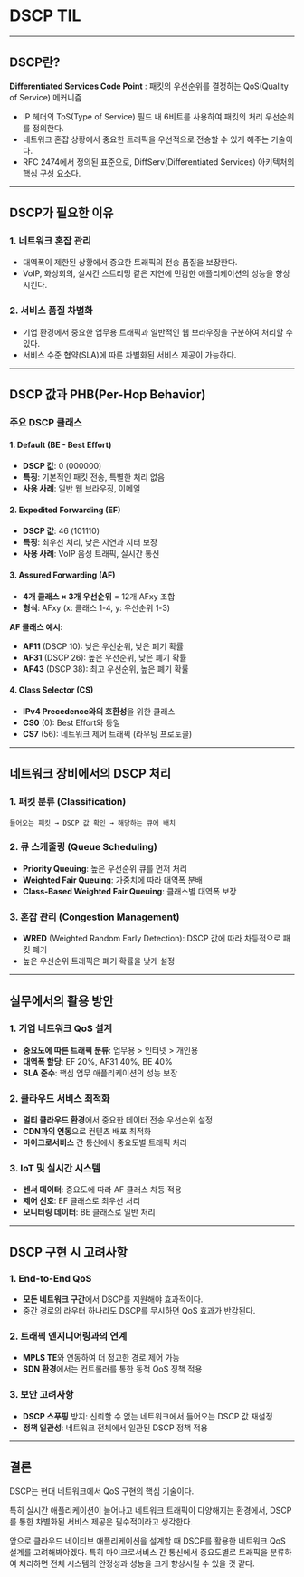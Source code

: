 # DSCP TIL

<hr>

## DSCP란?

**Differentiated Services Code Point** : 패킷의 우선순위를 결정하는 QoS(Quality of Service) 메커니즘

* IP 헤더의 ToS(Type of Service) 필드 내 6비트를 사용하여 패킷의 처리 우선순위를 정의한다.
* 네트워크 혼잡 상황에서 중요한 트래픽을 우선적으로 전송할 수 있게 해주는 기술이다.
* RFC 2474에서 정의된 표준으로, DiffServ(Differentiated Services) 아키텍처의 핵심 구성 요소다.

<hr>

## DSCP가 필요한 이유

### 1. 네트워크 혼잡 관리
* 대역폭이 제한된 상황에서 중요한 트래픽의 전송 품질을 보장한다.
* VoIP, 화상회의, 실시간 스트리밍 같은 지연에 민감한 애플리케이션의 성능을 향상시킨다.

### 2. 서비스 품질 차별화
* 기업 환경에서 중요한 업무용 트래픽과 일반적인 웹 브라우징을 구분하여 처리할 수 있다.
* 서비스 수준 협약(SLA)에 따른 차별화된 서비스 제공이 가능하다.

<hr>

## DSCP 값과 PHB(Per-Hop Behavior)

### 주요 DSCP 클래스

#### 1. Default (BE - Best Effort)
* **DSCP 값**: 0 (000000)
* **특징**: 기본적인 패킷 전송, 특별한 처리 없음
* **사용 사례**: 일반 웹 브라우징, 이메일

#### 2. Expedited Forwarding (EF)
* **DSCP 값**: 46 (101110)
* **특징**: 최우선 처리, 낮은 지연과 지터 보장
* **사용 사례**: VoIP 음성 트래픽, 실시간 통신

#### 3. Assured Forwarding (AF)
* **4개 클래스 × 3개 우선순위** = 12개 AFxy 조합
* **형식**: AFxy (x: 클래스 1-4, y: 우선순위 1-3)

**AF 클래스 예시:**
* **AF11** (DSCP 10): 낮은 우선순위, 낮은 폐기 확률
* **AF31** (DSCP 26): 높은 우선순위, 낮은 폐기 확률
* **AF43** (DSCP 38): 최고 우선순위, 높은 폐기 확률

#### 4. Class Selector (CS)
* **IPv4 Precedence와의 호환성**을 위한 클래스
* **CS0** (0): Best Effort와 동일
* **CS7** (56): 네트워크 제어 트래픽 (라우팅 프로토콜)

<hr>

## 네트워크 장비에서의 DSCP 처리

### 1. 패킷 분류 (Classification)
```
들어오는 패킷 → DSCP 값 확인 → 해당하는 큐에 배치
```

### 2. 큐 스케줄링 (Queue Scheduling)
* **Priority Queuing**: 높은 우선순위 큐를 먼저 처리
* **Weighted Fair Queuing**: 가중치에 따라 대역폭 분배
* **Class-Based Weighted Fair Queuing**: 클래스별 대역폭 보장

### 3. 혼잡 관리 (Congestion Management)
* **WRED** (Weighted Random Early Detection): DSCP 값에 따라 차등적으로 패킷 폐기
* 높은 우선순위 트래픽은 폐기 확률을 낮게 설정

<hr>

## 실무에서의 활용 방안

### 1. 기업 네트워크 QoS 설계
* **중요도에 따른 트래픽 분류**: 업무용 > 인터넷 > 개인용
* **대역폭 할당**: EF 20%, AF31 40%, BE 40%
* **SLA 준수**: 핵심 업무 애플리케이션의 성능 보장

### 2. 클라우드 서비스 최적화
* **멀티 클라우드 환경**에서 중요한 데이터 전송 우선순위 설정
* **CDN과의 연동**으로 컨텐츠 배포 최적화
* **마이크로서비스** 간 통신에서 중요도별 트래픽 처리

### 3. IoT 및 실시간 시스템
* **센서 데이터**: 중요도에 따라 AF 클래스 차등 적용
* **제어 신호**: EF 클래스로 최우선 처리
* **모니터링 데이터**: BE 클래스로 일반 처리

<hr>

## DSCP 구현 시 고려사항

### 1. End-to-End QoS
* **모든 네트워크 구간**에서 DSCP를 지원해야 효과적이다.
* 중간 경로의 라우터 하나라도 DSCP를 무시하면 QoS 효과가 반감된다.

### 2. 트래픽 엔지니어링과의 연계
* **MPLS TE**와 연동하여 더 정교한 경로 제어 가능
* **SDN 환경**에서는 컨트롤러를 통한 동적 QoS 정책 적용

### 3. 보안 고려사항
* **DSCP 스푸핑** 방지: 신뢰할 수 없는 네트워크에서 들어오는 DSCP 값 재설정
* **정책 일관성**: 네트워크 전체에서 일관된 DSCP 정책 적용

<hr>

## 결론

DSCP는 현대 네트워크에서 QoS 구현의 핵심 기술이다.

특히 실시간 애플리케이션이 늘어나고 네트워크 트래픽이 다양해지는 환경에서,
DSCP를 통한 차별화된 서비스 제공은 필수적이라고 생각한다.

앞으로 클라우드 네이티브 애플리케이션을 설계할 때 DSCP를 활용한 
네트워크 QoS 설계를 고려해봐야겠다. 특히 마이크로서비스 간 통신에서
중요도별로 트래픽을 분류하여 처리하면 전체 시스템의 안정성과 성능을 
크게 향상시킬 수 있을 것 같다.